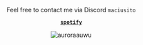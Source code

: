 <p align="center">Feel free to contact me via Discord <code>maciusito</code></p>
<p align="center">
  <code><strong><a href="https://open.spotify.com/user/vbsin99bxy8y8dfieb10nj4jb">spotify</a></strong></code>
</p>
<p align="center"> <img src="https://komarev.com/ghpvc/?username=0e8&label=Profile%20views&color=0e75b6&style=flat" alt="auroraauwu" /> </p>
